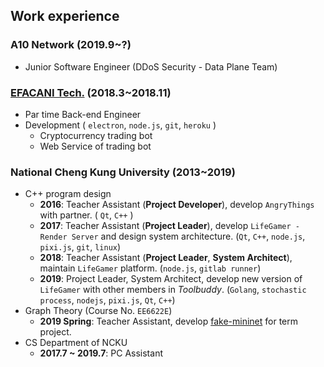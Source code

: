 ## Work experience 

### A10 Network (2019.9~?)

* Junior Software Engineer (DDoS Security - Data Plane Team)

### [EFACANI Tech.](https://www.efacani.com/efacani_Introduce/) (2018.3~2018.11)

* Par time Back-end Engineer
* Development ( `electron`, `node.js`, `git`, `heroku` )
    * Cryptocurrency trading bot
    * Web Service of trading bot 

### National Cheng Kung University (2013~2019)

* C++ program design
    * **2016**: Teacher Assistant (**Project Developer**), develop `AngryThings` with partner. ( `Qt`, `C++` )
    * **2017**: Teacher Assistant (**Project Leader**), develop `LifeGamer - Render Server` and design system architecture. (`Qt`, `C++`, `node.js`, `pixi.js`, `git`, `linux`)
    * **2018**: Teacher Assistant (**Project Leader**, **System Architect**), maintain `LifeGamer` platform. (`node.js`, `gitlab runner`)
    * **2019**: Project Leader, System Architect, develop new version of `LifeGamer` with other members in *Toolbuddy*. (`Golang`, `stochastic process`, `nodejs`, `pixi.js`, `Qt`, `C++`)
* Graph Theory (Course No. `EE6622E`)
    * **2019 Spring**: Teacher Assistant, develop [fake-mininet](https://github.com/kevinbird61/fake-mininet) for term project.
* CS Department of NCKU
    * **2017.7 ~ 2019.7**: PC Assistant 